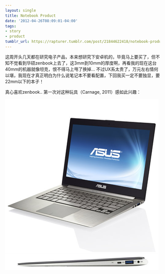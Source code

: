 ```yaml
---
layout: single
title: Notebook Product
date: '2012-04-26T08:09:01-04:00'
tags:
- story
- product
tumblr_url: https://rapturer.tumblr.com/post/21844622418/notebook-product
---
```

这周开头几天都在研究电子产品，本来想研究下安卓机的，毕竟马上要买了，但不知不觉看到华硕zenbook上去了，这3mm到10mm的厚度啊，再看我的现在这台40mm的机器就像坦克，恨不得马上甩了换掉… 不过UX系太贵了，万元左右情何以堪，我现在才真正明白为什么说笔记本不要看配置，下回我买一定不要独显，要22mm以下的本子！

真心喜欢zenbook.. 第一次对这种玩具（Carnage, 2011）感如此兴趣：

![](/assets/img/tumblr_m335q00kjp1r0cnr9.jpg) ![](/assets/img/tumblr_m335q8gqtz1r0cnr9.jpg)

